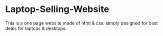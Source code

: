 # Laptop-Selling-Website
This is a one page website made of html &amp; css. simply designed for best deals for laptops &amp; desktops.
